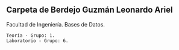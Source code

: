 ## Carpeta de Berdejo Guzmán Leonardo Ariel

Facultad de Ingeniería.
Bases de Datos.

    Teoría - Grupo: 1.
    Laboratorio - Grupo: 6.
